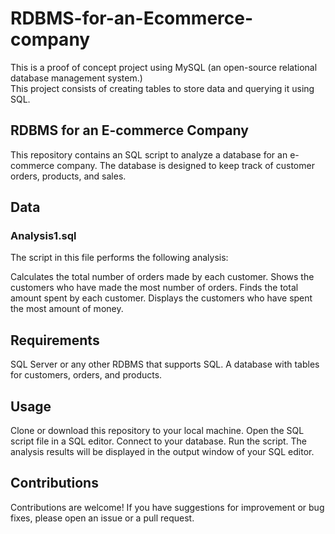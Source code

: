 # RDBMS-for-an-Ecommerce-company
This is a proof of concept project using MySQL (an open-source relational database management system.)  
This project consists of creating tables to store data and querying it using SQL.

## RDBMS for an E-commerce Company
This repository contains an SQL script to analyze a database for an e-commerce company. 
The database is designed to keep track of customer orders, products, and sales.

## Data

### Analysis1.sql
The script in this file performs the following analysis:

Calculates the total number of orders made by each customer.
Shows the customers who have made the most number of orders.
Finds the total amount spent by each customer.
Displays the customers who have spent the most amount of money.

## Requirements
SQL Server or any other RDBMS that supports SQL.
A database with tables for customers, orders, and products.

## Usage
Clone or download this repository to your local machine.
Open the SQL script file in a SQL editor.
Connect to your database.
Run the script.
The analysis results will be displayed in the output window of your SQL editor.

## Contributions
Contributions are welcome! If you have suggestions for improvement or bug fixes, please open an issue or a pull request.
